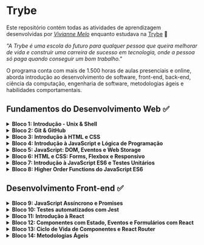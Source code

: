 # Trybe

Este repositório contém todas as atividades de aprendizagem desenvolvidas por _[Vivianne Melo](https://www.linkedin.com/in/viviannemelo/)_ enquanto estudava na [Trybe](https://www.betrybe.com/) :rocket:

_"A Trybe é uma escola do futuro para qualquer pessoa que queira melhorar de vida e construir uma carreira de sucesso em tecnologia, onde a pessoa só paga quando conseguir um bom trabalho."_

O programa conta com mais de 1.500 horas de aulas presenciais e online, aborda introdução ao desenvolvimento de software, front-end, back-end, ciência da computação, engenharia de software, metodologias ágeis e habilidades comportamentais.

## Fundamentos do Desenvolvimento Web :white_check_mark:

<details>
  <summary><strong>Bloco 1: Introdução - Unix & Shell</strong></summary>

- [x] 1.3: Unix & Shell- Part 1
- [x] 1.4: Unix & Shell- Part 2
</details>

<details>
  <summary><strong>Bloco 2: Git & GitHub</strong></summary>

- [x] 2.1: O que é e para que serve?;
- [x] 2.2: Entendendo os comandos;
- [x] 2.3: Internet - Entendendo como ela funciona;
</details>

<details>
  <summary><strong>Bloco 3: Introdução à HTML e CSS</strong></summary>
  
- [x] 3.1 Introdução - HTML & CSS;
- [x] 3.1 HTML & CSS - Estruturas de página;
- [x] 3.2 HTML & CSS - Primeiros passos em CSS;
- [x] 3.3 HTML & CSS - Seletores e posicionamento;
- [x] 3.4 HTML Semântico;
- [x] 3.5 Projeto - Lessons Learned;
</details>

<details>
  <summary><strong>Bloco 4: Introdução à JavaScript e Lógica de Programação</strong></summary>
  
- [x] 4.1 - Introdução - JavaScript
- [x] 4.1 - JavaScript - Primeiros passos
- [x] 4.2 - JavaScript - Array e loop For
- [x] 4.3 - JavaScript - Lógica de Programação e Algoritmos
- [x] 4.4 - JavaScript - Objetos e funções
- [x] 4.5 - Projeto - Playground Functions
</details>

<details>
  <summary><strong>Bloco 5: JavaScript: DOM, Eventos e Web Storage</strong></summary>
  
- [x] 5.1 - JavaScript - DOM e seletores
- [x] 5.2 - JavaScript - Trabalhando com elementos
- [x] 5.3 - JavaScript - Eventos
- [x] 5.4 - JavaScript - Web Storage
- [x] 5.5 - Fundamentos - JavaScript - Projetos
- [x] 5.5 - Projeto - Arte com Pixels
- [x] 5.6 - Projeto - Lista de tarefas
- [x] 5.7 - (Bônus) Projeto - Meme Generator
- [x] 5.7 - (Bônus) Projeto - Adivinhe a Cor
- [x] 5.7 - (Bônus) Projeto - Carta Misteriosa
</details>

<details>
  <summary><strong>Bloco 6: HTML e CSS: Forms, Flexbox e Responsivo</strong></summary>
  
- [x] 6.1 - HTML & CSS - Forms
- [x] 6.2 - Bibliotecas JavaScript e Frameworks CSS
- [x] 6.3 - Introdução - CSS Flexbox
- [x] 6.3 - CSS Flexbox - Parte 1
- [x] 6.4 - CSS Flexbox - Parte 2
- [x] 6.5 - CSS Responsivo - Mobile First
- [x] 6.6 - Projeto - Página inicial do Facebook
</details>

<details>
  <summary><strong>Bloco 7: Introdução à JavaScript ES6 e Testes Unitários</strong></summary>
  
- [x] 7.1 - JavaScript ES6 - let, const, arrow functions e template literals
- [x] 7.2 - JavaScript ES6 - Objects
- [x] 7.3 - Testes unitários em JavaScript
- [x] 7.4 - Projeto - JavaScript Testes Unitários
</details>

<details>
  <summary><strong>Bloco 8: Higher Order Functions do JavaScript ES6</strong></summary>
  
- [x] 8.1 - JavaScript ES6 - Higher Order Functions - forEach, find, some, every, sort
- [x] 8.2 - JavaScript ES6 - Higher Order Functions - map e filter
- [x] 8.3 - JavaScript ES6 - Higher Order Functions - reduce
- [x] 8.4 - JavaScript ES6 - spread operator, parâmetro rest, destructuring e mais
- [x] 8.5 - Projeto - Zoo functions
</details>

## Desenvolvimento Front-end :white_check_mark:

<details>
  <summary><strong>Bloco 9: JavaScript Assíncrono e Promises</strong></summary>
  
- [x] 9.1 - JavaScript Assíncrono e Callbacks
- [x] 9.2 - JavaScript Promises
- [x] 9.3 - Projeto - Carrinho de Compras
</details>

<details>
  <summary><strong>Bloco 10: Testes automatizados com Jest</strong></summary>
  
- [x] 10.1 - Primeiros passos no Jest
- [x] 10.2 - Jest - Testes Assíncronos
- [x] 10.3 - Jest - Simulando comportamentos
- [x] 10.4 - Projeto - Jest Assíncrono e Mocking
</details>

<details>
  <summary><strong>Bloco 11: Introdução à React</strong></summary>
  
- [x] 11.1 - Introdução - Front-end
- [x] 11.1 - Introdução - React
- [x] 11.1 - 'Hello, world!' no React!
- [x] 11.2 - Componentes React
- [x] 11.3 - Projeto - Movie Cards Library
</details>

<details>
  <summary><strong>Bloco 12: Componentes com Estado, Eventos e Formulários com React</strong></summary>
  
- [x] 12.1 - Componentes com estado e eventos
- [X] 12.2 - Formulários no React
- [X] 12.3 - Projeto - Movie Cards Library Stateful
</details>

<details>
  <summary><strong>Bloco 13: Ciclo de Vida de Componentes e React Router</strong></summary>
  
- [x] 13.1 - Ciclo de vida de componentes
- [x] 13.2 - React Router
- [x] 13.3 - Projeto - Movie Cards Library CRUD
</details>

<details>
  <summary><strong>Bloco 14: Metodologias Ágeis</strong></summary>
  
- [x] 14.1 - Metodologias Ágeis
- [x] 14.2 - Projeto - Frontend Online Store

<details>
  <summary><strong>Bloco 15: Testes automatizados com React Testing Library</strong></summary>
  
- [x] 15.1 - RTL - Primeiros passos
- [x] 15.2 - RTL - Mocks e Inputs
- [x] 15.3 - RTL - Testando React Router
- [x] 15.4 - Projeto - Testes em React
</details>

<details>
  <summary><strong>Bloco 16: Gerenciamento de estado com Redux</strong></summary>
- [x] 16.1 - Introdução ao Redux - O estado global da aplicação
- [x] 16.2 - Usando o Redux no React
- [x] 16.3 - Usando o Redux no React - Prática
- [x] 16.4 - Usando o Redux no React - Actions Assíncronas
- [x] 16.5 - Testes síncronos com React-Redux
- [x] 16.6 - Projeto - Tabela com filtros de dados
</details>
